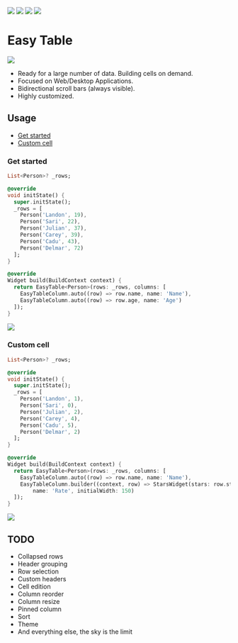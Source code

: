 [![](https://img.shields.io/pub/v/easy_table.svg)](https://pub.dev/packages/easy_table) [![](https://img.shields.io/badge/demo-try%20it%20out-blue)](https://caduandrade.github.io/easy_table_flutter_demo/) [![](https://img.shields.io/badge/Flutter-%E2%9D%A4-red)](https://flutter.dev/) ![](https://img.shields.io/badge/final%20version-as%20soon%20as%20possible-blue)

# Easy Table

![](https://caduandrade.github.io/easy_table_flutter/easy_table_v1.png)

* Ready for a large number of data. Building cells on demand.
* Focused on Web/Desktop Applications.
* Bidirectional scroll bars (always visible).
* Highly customized.

## Usage

* [Get started](#get-started)
* [Custom cell](#custom-cell)

### Get started

```dart
List<Person>? _rows;

@override
void initState() {
  super.initState();
  _rows = [
    Person('Landon', 19),
    Person('Sari', 22),
    Person('Julian', 37),
    Person('Carey', 39),
    Person('Cadu', 43),
    Person('Delmar', 72)
  ];
}

@override
Widget build(BuildContext context) {
  return EasyTable<Person>(rows: _rows, columns: [
    EasyTableColumn.auto((row) => row.name, name: 'Name'),
    EasyTableColumn.auto((row) => row.age, name: 'Age')
  ]);
}
```

![](https://caduandrade.github.io/easy_table_flutter/get_started_v1.png)

### Custom cell

```dart
List<Person>? _rows;

@override
void initState() {
  super.initState();
  _rows = [
    Person('Landon', 1),
    Person('Sari', 0),
    Person('Julian', 2),
    Person('Carey', 4),
    Person('Cadu', 5),
    Person('Delmar', 2)
  ];
}

@override
Widget build(BuildContext context) {
  return EasyTable<Person>(rows: _rows, columns: [
    EasyTableColumn.auto((row) => row.name, name: 'Name'),
    EasyTableColumn.builder((context, row) => StarsWidget(stars: row.stars),
        name: 'Rate', initialWidth: 150)
  ]);
}
```

![](https://caduandrade.github.io/easy_table_flutter/custom_cell_v1.png)

## TODO

* Collapsed rows
* Header grouping
* Row selection
* Custom headers
* Cell edition
* Column reorder
* Column resize
* Pinned column
* Sort
* Theme
* And everything else, the sky is the limit
